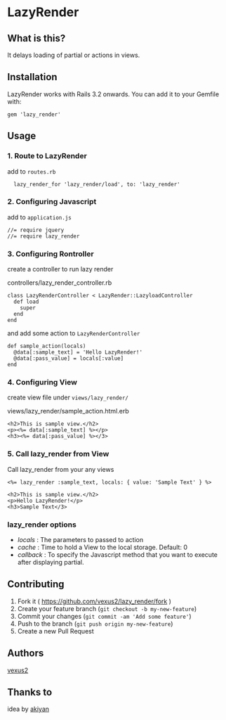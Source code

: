 # LazyRender

## What is this?
It delays loading of partial or actions in views.

## Installation

LazyRender works with Rails 3.2 onwards. You can add it to your Gemfile with:

```
gem 'lazy_render'
```


## Usage

### 1. Route to LazyRender

add to `routes.rb`
```
  lazy_render_for 'lazy_render/load', to: 'lazy_render'
```

### 2. Configuring Javascript

add to `application.js`

```
//= require jquery
//= require lazy_render
```

### 3. Configuring Rontroller

create a controller to run lazy render

controllers/lazy_render_controller.rb
```
class LazyRenderController < LazyRender::LazyloadController
  def load
    super
  end
end
```

and add some action to `LazyRenderController`

```
def sample_action(locals)
  @data[:sample_text] = 'Hello LazyRender!'
  @data[:pass_value] = locals[:value]
end
```


### 4. Configuring View

create view file under `views/lazy_render/`

views/lazy_render/sample_action.html.erb
```
<h2>This is sample view.</h2>
<p><%= data[:sample_text] %></p>
<h3><%= data[:pass_value] %></3>
```


### 5. Call lazy_render from View

Call lazy_render from your any views

```
<%= lazy_render :sample_text, locals: { value: 'Sample Text' } %>
```

```
<h2>This is sample view.</h2>
<p>Hello LazyRender!</p>
<h3>Sample Text</3>
```

### lazy_render options
- *locals* : The parameters to passed to action
- *cache* : Time to hold a View to the local storage. Default: 0
- *callback* : To specify the Javascript method that you want to execute after displaying partial.

## Contributing

1. Fork it ( https://github.com/vexus2/lazy_render/fork )
2. Create your feature branch (`git checkout -b my-new-feature`)
3. Commit your changes (`git commit -am 'Add some feature'`)
4. Push to the branch (`git push origin my-new-feature`)
5. Create a new Pull Request


## Authors
[vexus2](https://github.com/vexus2)


## Thanks to
idea by [akiyan](https://github.com/akiyan)
